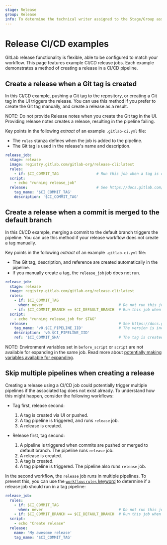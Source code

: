```yaml
---
stage: Release
group: Release
info: To determine the technical writer assigned to the Stage/Group associated with this page, see https://about.gitlab.com/handbook/engineering/ux/technical-writing/#assignments
---
```


# Release CI/CD examples

GitLab release functionality is flexible, able to be configured to match your workflow. This page
features example CI/CD release jobs. Each example demonstrates a method of creating a release in a
CI/CD pipeline.

## Create a release when a Git tag is created

In this CI/CD example, pushing a Git tag to the repository, or creating a Git tag in the UI triggers
the release. You can use this method if you prefer to create the Git tag manually, and create a
release as a result.

NOTE:
Do not provide Release notes when you create the Git tag in the UI. Providing release notes
creates a release, resulting in the pipeline failing.

Key points in the following _extract_ of an example `.gitlab-ci.yml` file:

- The `rules` stanza defines when the job is added to the pipeline.
- The Git tag is used in the release's name and description.

```yaml
release_job:
  stage: release
  image: registry.gitlab.com/gitlab-org/release-cli:latest
  rules:
    - if: $CI_COMMIT_TAG                 # Run this job when a tag is created
  script:
    - echo "running release_job"
  release:                               # See https://docs.gitlab.com/ee/ci/yaml/#release for available properties
    tag_name: '$CI_COMMIT_TAG'
    description: '$CI_COMMIT_TAG'
```

## Create a release when a commit is merged to the default branch

In this CI/CD example, merging a commit to the default branch triggers the pipeline. You can use
this method if your release workflow does not create a tag manually.

Key points in the following _extract_ of an example `.gitlab-ci.yml` file:

- The Git tag, description, and reference are created automatically in the pipeline.
- If you manually create a tag, the `release_job` job does not run.

```yaml
release_job:
  stage: release
  image: registry.gitlab.com/gitlab-org/release-cli:latest
  rules:
    - if: $CI_COMMIT_TAG
      when: never                                  # Do not run this job when a tag is created manually
    - if: $CI_COMMIT_BRANCH == $CI_DEFAULT_BRANCH  # Run this job when commits are pushed or merged to the default branch
  script:
    - echo "running release_job for $TAG"
  release:                                         # See https://docs.gitlab.com/ee/ci/yaml/#release for available properties
    tag_name: 'v0.$CI_PIPELINE_IID'                # The version is incremented per pipeline.
    description: 'v0.$CI_PIPELINE_IID'
    ref: '$CI_COMMIT_SHA'                          # The tag is created from the pipeline SHA.
```

NOTE:
Environment variables set in `before_script` or `script` are not available for expanding
in the same job. Read more about
[potentially making variables available for expanding](https://gitlab.com/gitlab-org/gitlab-runner/-/issues/6400).

## Skip multiple pipelines when creating a release

Creating a release using a CI/CD job could potentially trigger multiple pipelines if the associated tag does not exist already. To understand how this might happen, consider the following workflows:

- Tag first, release second:
  1. A tag is created via UI or pushed.
  1. A tag pipeline is triggered, and runs `release` job.
  1. A release is created.

- Release first, tag second:
  1. A pipeline is triggered when commits are pushed or merged to default branch. The pipeline runs `release` job.
  1. A release is created.
  1. A tag is created.
  1. A tag pipeline is triggered. The pipeline also runs `release` job.

In the second workflow, the `release` job runs in multiple pipelines. To prevent this, you can use the [`workflow:rules` keyword](../../../ci/yaml/index.md#workflowrules) to determine if a release job should run in a tag pipeline:

```yaml
release_job:
  rules:
    - if: $CI_COMMIT_TAG
      when: never                                  # Do not run this job in a tag pipeline
    - if: $CI_COMMIT_BRANCH == $CI_DEFAULT_BRANCH  # Run this job when commits are pushed or merged to the default branch
  script:
    - echo "Create release"
  release:
    name: 'My awesome release'
    tag_name: '$CI_COMMIT_TAG'
```
